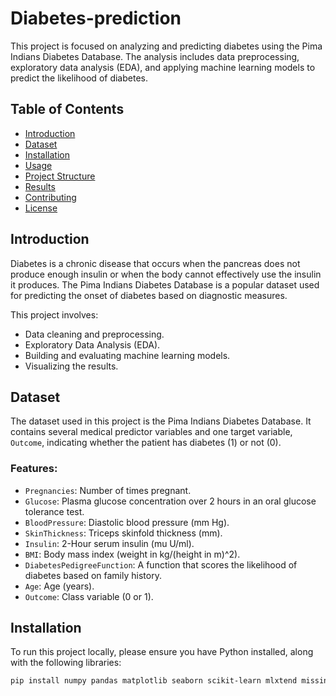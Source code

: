 # Diabetes-prediction


This project is focused on analyzing and predicting diabetes using the Pima Indians Diabetes Database. The analysis includes data preprocessing, exploratory data analysis (EDA), and applying machine learning models to predict the likelihood of diabetes.

## Table of Contents
- [Introduction](#introduction)
- [Dataset](#dataset)
- [Installation](#installation)
- [Usage](#usage)
- [Project Structure](#project-structure)
- [Results](#results)
- [Contributing](#contributing)
- [License](#license)

## Introduction
Diabetes is a chronic disease that occurs when the pancreas does not produce enough insulin or when the body cannot effectively use the insulin it produces. The Pima Indians Diabetes Database is a popular dataset used for predicting the onset of diabetes based on diagnostic measures.

This project involves:
- Data cleaning and preprocessing.
- Exploratory Data Analysis (EDA).
- Building and evaluating machine learning models.
- Visualizing the results.

## Dataset
The dataset used in this project is the Pima Indians Diabetes Database. It contains several medical predictor variables and one target variable, `Outcome`, indicating whether the patient has diabetes (1) or not (0).

### Features:
- `Pregnancies`: Number of times pregnant.
- `Glucose`: Plasma glucose concentration over 2 hours in an oral glucose tolerance test.
- `BloodPressure`: Diastolic blood pressure (mm Hg).
- `SkinThickness`: Triceps skinfold thickness (mm).
- `Insulin`: 2-Hour serum insulin (mu U/ml).
- `BMI`: Body mass index (weight in kg/(height in m)^2).
- `DiabetesPedigreeFunction`: A function that scores the likelihood of diabetes based on family history.
- `Age`: Age (years).
- `Outcome`: Class variable (0 or 1).

## Installation
To run this project locally, please ensure you have Python installed, along with the following libraries:

```bash
pip install numpy pandas matplotlib seaborn scikit-learn mlxtend missingno

